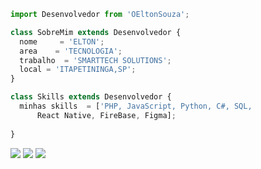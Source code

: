```js
import Desenvolvedor from 'OEltonSouza';

class SobreMim extends Desenvolvedor {
  nome     = 'ELTON';
  area    = 'TECNOLOGIA';
  trabalho  = 'SMARTTECH SOLUTIONS';
  local = 'ITAPETININGA,SP';
}

class Skills extends Desenvolvedor {
  minhas skills  = ['PHP, JavaScript, Python, C#, SQL, 
      React Native, FireBase, Figma];
  
}
```

<div> 
  <a href="https://www.linkedin.com/in/eltonnsouzaa" ><img src="https://img.shields.io/badge/-LinkedIn-%230077B5?style=for-the-badge&logo=linkedin&logoColor=white" target="_blank"></a>   
  <a href="https://instagram.com/eltonnsouzaa" target="_blank"><img src="https://img.shields.io/badge/-Instagram-%23E4405F?style=for-the-badge&logo=instagram&logoColor=white" ></a>
   <a href = "mailto:tommyse41@gmail.com"><img src="https://img.shields.io/badge/-Gmail-%23333?style=for-the-badge&logo=gmail&logoColor=white" target="_blank"></a>

